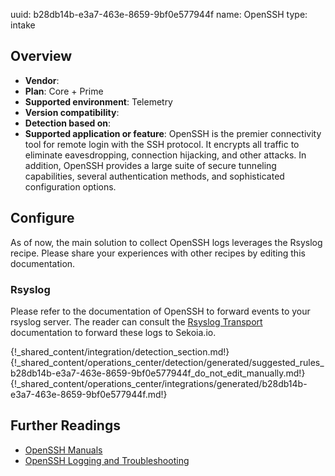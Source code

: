 uuid: b28db14b-e3a7-463e-8659-9bf0e577944f
name: OpenSSH
type: intake

## Overview
- **Vendor**:
- **Plan**: Core + Prime
- **Supported environment**: Telemetry
- **Version compatibility**:
- **Detection based on**:
- **Supported application or feature**:
OpenSSH is the premier connectivity tool for remote login with the SSH protocol. It encrypts all traffic to eliminate eavesdropping, connection hijacking, and other attacks. In addition, OpenSSH provides a large suite of secure tunneling capabilities, several authentication methods, and sophisticated configuration options.



## Configure

As of now, the main solution to collect OpenSSH logs leverages the Rsyslog recipe. Please share your experiences with other recipes by editing this documentation.

### Rsyslog

Please refer to the documentation of OpenSSH to forward events to your rsyslog server. The reader can consult the [Rsyslog Transport](../../../ingestion_methods/syslog/overview/) documentation to forward these logs to Sekoia.io.


{!_shared_content/integration/detection_section.md!}
{!_shared_content/operations_center/detection/generated/suggested_rules_b28db14b-e3a7-463e-8659-9bf0e577944f_do_not_edit_manually.md!}
{!_shared_content/operations_center/integrations/generated/b28db14b-e3a7-463e-8659-9bf0e577944f.md!}

## Further Readings

- [OpenSSH Manuals](https://www.openssh.com/manual.html)
- [OpenSSH Logging and Troubleshooting](https://en.wikibooks.org/wiki/OpenSSH/Logging_and_Troubleshooting)
